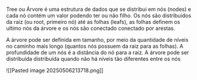 Tree ou Árvore é uma estrutura de dados que se distribui em nós (nodes) e cada nó contém um valor podendo ter ou não filho. Os nós são distribuídos da raiz (ou root, primeiro nó) até as folhas (leafs), as folhas definem os ultimo nós da árvore e os nós são conectado conectado por arestas.

A árvore pode ser definida em tamanho, por meio da quantidade de níveis no caminho mais longo (quantos nós possuem da raiz para as folhas). A profundidade de um nós é a distância do nó para a raiz. A árvore pode ser distribuída distribuída quando não há níveis tão diferentes entre os nós

![[Pasted image 20250506213718.png]]